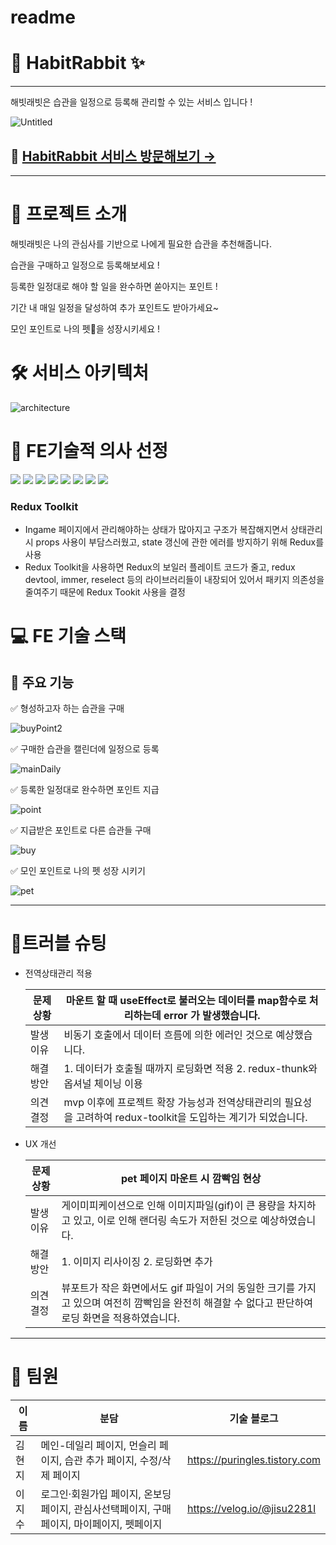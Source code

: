 # readme

# 🐇 **HabitRabbit ✨**

---

해빗래빗은 습관을 일정으로 등록해 관리할 수 있는 서비스 입니다 !

![Untitled](https://user-images.githubusercontent.com/107829027/193562073-7e91c8c2-8764-4825-b58a-fced97341725.png)

## 🐇 [HabitRabbit 서비스 방문해보기 →](https://www.habit-rabbit.shop/)

---

# 🐇 프로젝트 소개

해빗래빗은 나의 관심사를 기반으로 나에게 필요한 습관을 추천해줍니다.

습관을 구매하고 일정으로 등록해보세요 !

등록한 일정대로 해야 할 일을 완수하면 쏟아지는 포인트 !

기간 내 매일 일정을 달성하여 추가 포인트도 받아가세요~

모인 포인트로 나의 펫🐰을 성장시키세요 !

# 🛠️ 서비스 아키텍처

![architecture](https://user-images.githubusercontent.com/107829027/193562089-b28f840c-f966-4585-a103-32ea6a104614.png)

# 🔧 FE기술적 의사 선정

<img src="https://img.shields.io/badge/JavaScript-F7DF1E?style=flat-square&logo=JavaScript&logoColor=ffffff"/>
<img src="https://img.shields.io/badge/React-61DAFB?style=flat-square&logo=React&logoColor=ffffff"/>
<img src="https://img.shields.io/badge/Redux-764ABC?style=flat-square&logo=Redux&logoColor=ffffff"/>
<img src="https://img.shields.io/badge/Axios-5A29E4?style=flat-square&logo=Axios&logoColor=ffffff"/>
<img src="https://img.shields.io/badge/styled-components-DB7093?style=flat-square&logo=styled-components&logoColor=ffffff"/>
<img src="https://img.shields.io/badge/JSON Web Tokens-000000?style=flat-square&logo=JSON Web Tokens&logoColor=ffffff"/>
<img src="https://img.shields.io/badge/Vercel-000000?style=flat-square&logo=Vercel&logoColor=ffffff"/>
<img src="https://img.shields.io/badge/GitHub-181717?style=flat-square&logo=GitHub&logoColor=ffffff"/>

### **Redux Toolkit**

- Ingame 페이지에서 관리해야하는 상태가 많아지고 구조가 복잡해지면서 상태관리 시 props 사용이 부담스러웠고, state 갱신에 관한 에러를 방지하기 위해 Redux를 사용
- Redux Toolkit을 사용하면 Redux의 보일러 플레이트 코드가 줄고, redux devtool, immer, reselect 등의 라이브러리들이 내장되어 있어서 패키지 의존성을 줄여주기 때문에 Redux Tookit 사용을 결정

# ****💻**** FE 기술 스택

## 🐇 주요 기능

✅ 형성하고자 하는 습관을 구매

![buyPoint2](https://user-images.githubusercontent.com/107829027/193560954-e6471d01-4340-4f40-a640-b276edfed35c.png)   

✅ 구매한 습관을 캘린더에 일정으로 등록

![mainDaily](https://user-images.githubusercontent.com/107829027/193561016-6b41ca0a-bca1-4205-8e3f-a2034eb1d0cc.png)

✅ 등록한 일정대로 완수하면 포인트 지급

![point](https://user-images.githubusercontent.com/107829027/193561122-d5d8e1d7-3929-4b25-bf6c-54722986a2f9.png)

✅ 지급받은 포인트로 다른 습관들 구매

![buy](https://user-images.githubusercontent.com/107829027/193561160-7aa8a2cf-c8b3-4660-96a2-1f7856ac209b.png)

✅ 모인 포인트로 나의 펫 성장 시키기

![pet](https://user-images.githubusercontent.com/107829027/193561850-51040a5c-6d26-454c-aef7-9261deb816de.png)

---

# 📌트러블 슈팅

- 전역상태관리 적용
    
    
    | 문제 상황 | 마운트 할 때 useEffect로 불러오는 데이터를 map함수로 처리하는데 error 가 발생했습니다. |
    | --- | --- |
    | 발생 이유 | 비동기 호출에서 데이터 흐름에 의한 에러인 것으로 예상했습니다. |
    | 해결 방안  | 1.  데이터가 호출될 때까지 로딩화면 적용 2.  redux-thunk와 옵셔널 체이닝 이용 |
    | 의견 결정 | mvp 이후에 프로젝트 확장 가능성과 전역상태관리의 필요성을 고려하여 redux-toolkit을 도입하는 계기가 되었습니다. |
- UX 개선
    
    
    | 문제 상황 | pet 페이지 마운트 시 깜빡임 현상  |
    | --- | --- |
    | 발생 이유 | 게이미피케이션으로 인해 이미지파일(gif)이 큰 용량을 차지하고 있고, 이로 인해 랜더링 속도가 저한된 것으로 예상하였습니다. |
    | 해결 방안  | 1.  이미지 리사이징 2.  로딩화면 추가 |
    | 의견 결정 | 뷰포트가 작은 화면에서도 gif 파일이 거의 동일한 크기를 가지고 있으며 여전히 깜빡임을 완전히 해결할 수 없다고 판단하여 로딩 화면을 적용하였습니다. |

---

# 👥 팀원
| 이름 | 분담 | 기술 블로그 |
| --- | --- | --- |
| 김현지 | 메인-데일리 페이지, 먼슬리 페이지, 습관 추가 페이지, 수정/삭제 페이지 | https://puringles.tistory.com |
| 이지수 | 로그인·회원가입 페이지, 온보딩페이지, 관심사선택페이지, 구매페이지, 마이페이지, 펫페이지 | https://velog.io/@jisu2281l |
